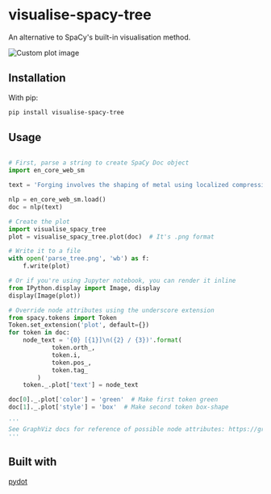 # visualise-spacy-tree

An alternative to SpaCy's built-in visualisation method.

![Custom plot image](https://github.com/cyclecycle/visualise-spacy-tree/blob/master/example_plots/custom_plot.png)

## Installation

With pip:

```bash
pip install visualise-spacy-tree
```

## Usage

```python

# First, parse a string to create SpaCy Doc object
import en_core_web_sm

text = 'Forging involves the shaping of metal using localized compressive forces.'

nlp = en_core_web_sm.load()
doc = nlp(text)

# Create the plot
import visualise_spacy_tree
plot = visualise_spacy_tree.plot(doc)  # It's .png format

# Write it to a file
with open('parse_tree.png', 'wb') as f:
    f.write(plot)

# Or if you're using Jupyter notebook, you can render it inline
from IPython.display import Image, display
display(Image(plot))

# Override node attributes using the underscore extension
from spacy.tokens import Token
Token.set_extension('plot', default={})
for token in doc:
    node_text = '{0} [{1}]\n({2} / {3})'.format(
            token.orth_,
            token.i,
            token.pos_,
            token.tag_
        )
    token._.plot['text'] = node_text

doc[0]._.plot['color'] = 'green'  # Make first token green
doc[1]._.plot['style'] = 'box'  # Make second token box-shape

'''
See GraphViz docs for reference of possible node attributes: https://graphviz.gitlab.io/_pages/doc/info/attrs.html
'''

```

## Built with

[pydot](https://github.com/pydot/pydot)
